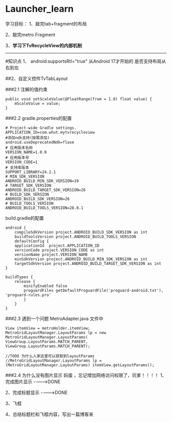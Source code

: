 # Launcher_learn
学习目标：
1、敲完tab+fragment的布局

2、敲完metro Fragment

3、**学习下TvRecycleView的内部机制**





----------

#知识点
1、  android:supportsRtl="true"
从Android 17才开始的 是否支持布局从右到左

##2、自定义控件TvTabLayout

###2.1  注解的值约束
    
    public void setScaleValue(@FloatRange(from = 1.0) float value) {
    	mScaleValue = value;
    }


###2.2 gradle.properties的配置
    
    # Project-wide Gradle settings.
    APPLICATION_ID=com.whut.mytvrecycleview
    #添加ndk支持(按需添加)
    android.useDeprecatedNdk=flase
    # 应用版本名称
    VERSION_NAME=1.0.0
    # 应用版本号
    VERSION_CODE=1
    # 支持库版本
    SUPPORT_LIBRARY=24.2.1
    # MIN_SDK_VERSION
    ANDROID_BUILD_MIN_SDK_VERSION=19
    # TARGET_SDK_VERSION
    ANDROID_BUILD_TARGET_SDK_VERSION=26
    # BUILD_SDK_VERSION
    ANDROID_BUILD_SDK_VERSION=26
    # BUILD_TOOLS_VERSION
    ANDROID_BUILD_TOOLS_VERSION=28.0.1
    
build.gradle的配置

    android {
	    compileSdkVersion project.ANDROID_BUILD_SDK_VERSION as int
	    buildToolsVersion project.ANDROID_BUILD_TOOLS_VERSION
	    defaultConfig {
	    applicationId  project.APPLICATION_ID
	    versionCode project.VERSION_CODE as int
	    versionName project.VERSION_NAME
	    minSdkVersion project.ANDROID_BUILD_MIN_SDK_VERSION as int
	    targetSdkVersion project.ANDROID_BUILD_TARGET_SDK_VERSION as int
    }

    buildTypes {
	    release {
		    minifyEnabled false
		    proguardFiles getDefaultProguardFile('proguard-android.txt'), 'proguard-rules.pro'
	    	}
    	}
    }
    

###2.3 遇到一个问题
MetroAdapter.java 文件中
    
    View itemView = metroHolder.itemView;
    MetroGridLayoutManager.LayoutParams lp = new MetroGridLayoutManager.LayoutParams(
    ViewGroup.LayoutParams.MATCH_PARENT,
    ViewGroup.LayoutParams.MATCH_PARENT);

    //TODO 为什么人家这里可以获取到layoutParams
    //MetroGridLayoutManager.LayoutParams lp = (MetroGridLayoutManager.LayoutParams) itemView.getLayoutParams();





###2.4 为什么没有图片显示   妈蛋 ，忘记增加网络访问权限了，坑爹！！！！
1、完成图片显示  ---->DONE

2、完成标题显示  ---->DONE

3、飞框   

4、总结标题栏和飞框内容，写出一篇博客来

